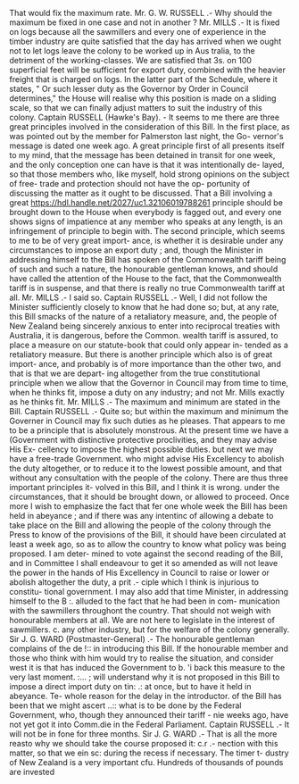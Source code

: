 That would fix the maximum rate. Mr. G. W. RUSSELL .- Why should the maximum be fixed in one case and not in another ? Mr. MILLS .- It is fixed on logs because all the sawmillers and every one of experience in the timber industry are quite satisfied that the day has arrived when we ought not to let logs leave the colony to be worked up in Aus tralia, to the detriment of the working-classes. We are satisfied that 3s. on 100 superficial feet will be sufficient for export duty, combined with the heavier freight that is charged on logs. In the latter part of the Schedule, where it states, " Or such lesser duty as the Governor by Order in Council determines," the House will realise why this position is made on a sliding scale, so that we can finally adjust matters to suit the industry of this colony. Captain RUSSELL (Hawke's Bay). - It seems to me there are three great principles involved in the consideration of this Bill. In the first place, as was pointed out by the member for Palmerston last night, the Go- vernor's message is dated one week ago. A great principle first of all presents itself to my mind, that the message has been detained in transit for one week, and the only conception one can have is that it was intentionally de- layed, so that those members who, like myself, hold strong opinions on the subject of free- trade and protection should not have the op- portunity of discussing the matter as it ought to be discussed. That a Bill involving a great https://hdl.handle.net/2027/uc1.32106019788261 principle should be brought down to the House when everybody is fagged out, and every one shows signs of impatience at any member who speaks at any length, is an infringement of principle to begin with. The second principle, which seems to me to be of very great import- ance, is whether it is desirable under any circumstances to impose an export duty ; and, though the Minister in addressing himself to the Bill has spoken of the Commonwealth tariff being of such and such a nature, the honourable gentleman knows, and should have called the attention of the House to the fact, that the Commonwealth tariff is in suspense, and that there is really no true Commonwealth tariff at all. Mr. MILLS .- I said so. Captain RUSSELL .- Well, I did not follow the Minister sufficiently closely to know that he had done so; but, at any rate, this Bill smacks of the nature of a retaliatory measure, and, the people of New Zealand being sincerely anxious to enter into reciprocal treaties with Australia, it is dangerous, before the Common. wealth tariff is assured, to place a measure on our statute-book that could only appear in- tended as a retaliatory measure. But there is another principle which also is of great import- ance, and probably is of more importance than the other two, and that is that we are depart- ing altogether from the true constitutional principle when we allow that the Governor in Council may from time to time, when he thinks fit, impose a duty on any industry; and not Mr. Mills exactly as he thinks fit. Mr. MILLS .- The maximum and minimum are stated in the Bill. Captain RUSSELL .- Quite so; but within the maximum and minimum the Governer in Council may fix such duties as he pleases. That appears to me to be a principle that is absolutely monstrous. At the present time we have a (Government with distinctive protective proclivities, and they may advise His Ex- cellency to impose the highest possible duties. but next we may have a free-trade Government. who might advise His Excellency to abolish the duty altogether, or to reduce it to the lowest possible amount, and that without any consultation with the people of the colony. There are thus three important principles it- volved in this Bill, and I think it is wrong. under the circumstances, that it should be brought down, or allowed to proceed. Once more I wish to emphasize the fact that fer one whole week the Bill has been held in abeyance ; and if there was any intentinc of allowing a debate to take place on the Bill and allowing the people of the colony through the Press to know of the provisions of the Bill, it should have been circulated at least a week ago, so as to allow the country to know what policy was being proposed. I am deter- mined to vote against the second reading of the Bill, and in Committee I shall endeavour to get it so amended as will not leave the power in the hands of His Excellency in Council to raise or lower or abolish altogether the duty, a prit .- ciple which I think is injurious to constitu- tional government. I may also add that time Minister, in addressing himself to the B :. alluded to the fact that he had been in com- munication with the sawmillers throughont the country. That should not weigh with honourable members at all. We are not here to legislate in the interest of sawmillers. c. any other industry, but for the welfare of the colony generally. Sir J. G. WARD (Postmaster-General) .- The honourable gentleman complains of the de !:: in introducing this Bill. If the honourable member and those who think with him would try to realise the situation, and consider west it is that has induced the Government to b. 'i back this measure to the very last moment. :... ; will understand why it is not proposed in this Bill to impose a direct import duty on tin: .: at once, but to have it held in abeyance. Te- whole reason for the delay in the introductor. of the Bill has been that we might ascert ..:: what is to be done by the Federal Government, who, though they announced their tariff - nie weeks ago, have not yet got it into Comm.die in the Federal Parliament. Captain RUSSELL .- It will not be in fone for three months. Sir J. G. WARD .- That is all the more reasto why we should take the course proposed it: c.r .- nection with this matter, so that we ein sc: during the recess if necessary. The timer t- dustry of New Zealand is a very important cfu. Hundreds of thousands of pounds are invested 